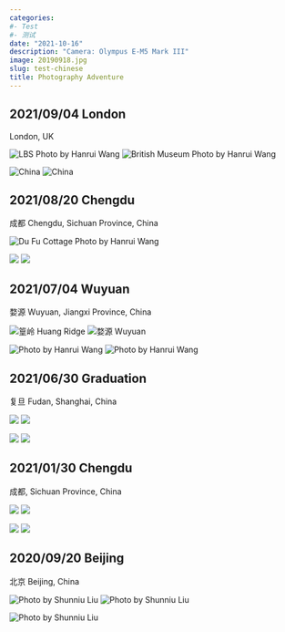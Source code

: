 ```yaml
---
categories:
#- Test
#- 测试
date: "2021-10-16"
description: "Camera: Olympus E-M5 Mark III"
image: 20190918.jpg
slug: test-chinese
title: Photography Adventure
---
```



## 2021/09/04 London
London, UK 

![LBS Photo by Hanrui Wang](P9050200.jpg)  ![British Museum Photo by Hanrui Wang](P9050234.jpg) 

![China](P9050236.jpg)  ![China](P9050229.jpg)

## 2021/08/20 Chengdu
成都 Chengdu, Sichuan Province, China 

![Du Fu Cottage  Photo by Hanrui Wang](P8210045.jpg)  

![](P8210172.jpg)  ![](P8210169.jpg) 

## 2021/07/04 Wuyuan  
婺源 Wuyuan, Jiangxi Province, China 

![篁岭 Huang Ridge](P7030551.jpg)  ![婺源 Wuyuan](P7030557.jpg) 

![Photo by Hanrui Wang](P7030570.jpg)  ![Photo by Hanrui Wang](P7040855.jpg)


## 2021/06/30 Graduation 
复旦 Fudan, Shanghai, China 

![](P6220303-编辑.jpg)  ![](P6221346.jpg) 

![](P6221762.jpg) ![](P6220096.jpg)  


## 2021/01/30 Chengdu 
成都, Sichuan Province, China 

![](P8210040.jpg)  ![](P8210036.jpg)  

![](P8210035.jpg) ![](P8210057.jpg)

## 2020/09/20 Beijing
北京 Beijing, China 

![Photo by Shunniu Liu](IMG_0435.jpg)   ![Photo by Shunniu Liu](IMG_0433.jpg) 

![Photo by Shunniu Liu](IMG_0437.jpg)

